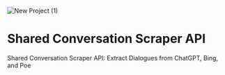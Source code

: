 ![New Project (1)](https://github.com/OrangeDev2/shared_conversation_scraper/assets/47803678/32e7ea39-540e-4f77-9337-75ef418c3cfc)
# Shared Conversation Scraper API
Shared Conversation Scraper API: Extract Dialogues from ChatGPT, Bing, and Poe
